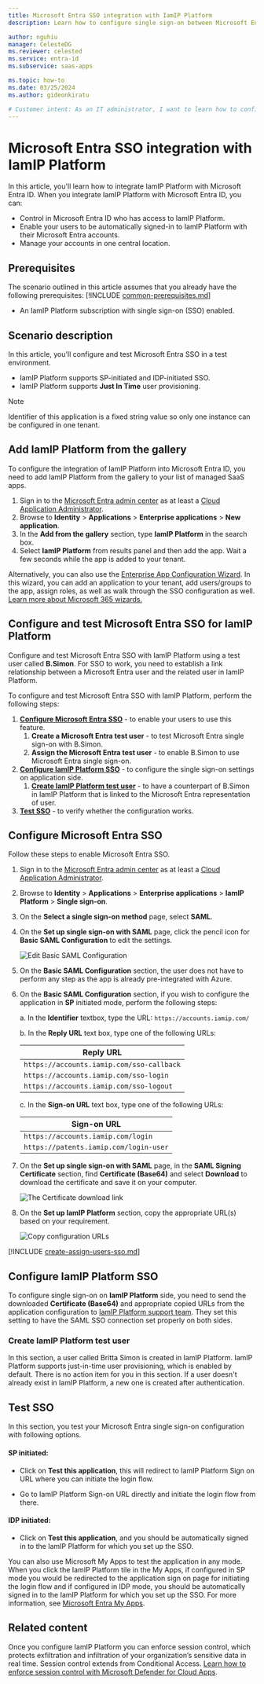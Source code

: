 ```yaml
---
title: Microsoft Entra SSO integration with IamIP Platform
description: Learn how to configure single sign-on between Microsoft Entra ID and IamIP Platform.

author: nguhiu
manager: CelesteDG
ms.reviewer: celested
ms.service: entra-id
ms.subservice: saas-apps

ms.topic: how-to
ms.date: 03/25/2024
ms.author: gideonkiratu

# Customer intent: As an IT administrator, I want to learn how to configure single sign-on between Microsoft Entra ID and IamIP Platform so that I can control who has access to IamIP Platform, enable automatic sign-in with Microsoft Entra accounts, and manage my accounts in one central location.
---
```


# Microsoft Entra SSO integration with IamIP Platform

In this article,  you'll learn how to integrate IamIP Platform with Microsoft Entra ID. When you integrate IamIP Platform with Microsoft Entra ID, you can:

* Control in Microsoft Entra ID who has access to IamIP Platform.
* Enable your users to be automatically signed-in to IamIP Platform with their Microsoft Entra accounts.
* Manage your accounts in one central location.

## Prerequisites
The scenario outlined in this article assumes that you already have the following prerequisites:
[!INCLUDE [common-prerequisites.md](~/identity/saas-apps/includes/common-prerequisites.md)]
* An IamIP Platform subscription with single sign-on (SSO) enabled.

## Scenario description

In this article,  you'll configure and test Microsoft Entra SSO in a test environment.

* IamIP Platform supports SP-initiated and IDP-initiated SSO.
* IamIP Platform supports **Just In Time** user provisioning.

> [!NOTE]
> Identifier of this application is a fixed string value so only one instance can be configured in one tenant.

## Add IamIP Platform from the gallery

To configure the integration of IamIP Platform into Microsoft Entra ID, you need to add IamIP Platform from the gallery to your list of managed SaaS apps.

1. Sign in to the [Microsoft Entra admin center](https://entra.microsoft.com) as at least a [Cloud Application Administrator](~/identity/role-based-access-control/permissions-reference.md#cloud-application-administrator).
1. Browse to **Identity** > **Applications** > **Enterprise applications** > **New application**.
1. In the **Add from the gallery** section, type **IamIP Platform** in the search box.
1. Select **IamIP Platform** from results panel and then add the app. Wait a few seconds while the app is added to your tenant.

 Alternatively, you can also use the [Enterprise App Configuration Wizard](https://portal.office.com/AdminPortal/home?Q=Docs#/azureadappintegration). In this wizard, you can add an application to your tenant, add users/groups to the app, assign roles, as well as walk through the SSO configuration as well. [Learn more about Microsoft 365 wizards.](/microsoft-365/admin/misc/azure-ad-setup-guides)

<a name='configure-and-test-azure-ad-sso-for-iamip-platform'></a>

## Configure and test Microsoft Entra SSO for IamIP Platform

Configure and test Microsoft Entra SSO with IamIP Platform using a test user called **B.Simon**. For SSO to work, you need to establish a link relationship between a Microsoft Entra user and the related user in IamIP Platform.

To configure and test Microsoft Entra SSO with IamIP Platform, perform the following steps:

1. **[Configure Microsoft Entra SSO](#configure-azure-ad-sso)** - to enable your users to use this feature.
    1. **Create a Microsoft Entra test user** - to test Microsoft Entra single sign-on with B.Simon.
    1. **Assign the Microsoft Entra test user** - to enable B.Simon to use Microsoft Entra single sign-on.
1. **[Configure IamIP Platform SSO](#configure-iamip-platform-sso)** - to configure the single sign-on settings on application side.
    1. **[Create IamIP Platform test user](#create-iamip-platform-test-user)** - to have a counterpart of B.Simon in IamIP Platform that is linked to the Microsoft Entra representation of user.
1. **[Test SSO](#test-sso)** - to verify whether the configuration works.

<a name='configure-azure-ad-sso'></a>

## Configure Microsoft Entra SSO

Follow these steps to enable Microsoft Entra SSO.

1. Sign in to the [Microsoft Entra admin center](https://entra.microsoft.com) as at least a [Cloud Application Administrator](~/identity/role-based-access-control/permissions-reference.md#cloud-application-administrator).
1. Browse to **Identity** > **Applications** > **Enterprise applications** > **IamIP Platform** > **Single sign-on**.
1. On the **Select a single sign-on method** page, select **SAML**.
1. On the **Set up single sign-on with SAML** page, click the pencil icon for **Basic SAML Configuration** to edit the settings.

   ![Edit Basic SAML Configuration](common/edit-urls.png)

1. On the **Basic SAML Configuration** section, the user does not have to perform any step as the app is already pre-integrated with Azure.

1. On the **Basic SAML Configuration** section, if you wish to configure the application in **SP** initiated mode, perform the following steps:

    a. In the **Identifier** textbox, type the URL:
    `https://accounts.iamip.com/`
    
    b. In the **Reply URL** text box, type one of the following URLs:

    | **Reply URL** |
    |---------|
    | `https://accounts.iamip.com/sso-callback` |
    | `https://accounts.iamip.com/sso-login` |
    | `https://accounts.iamip.com/sso-logout` |

    c. In the **Sign-on URL** text box, type one of the following URLs:

    | **Sign-on URL** |
    |------|
    | `https://accounts.iamip.com/login` |
    | `https://patents.iamip.com/login-user` |

1. On the **Set up single sign-on with SAML** page, in the **SAML Signing Certificate** section,  find **Certificate (Base64)** and select **Download** to download the certificate and save it on your computer.

	![The Certificate download link](common/certificatebase64.png)

1. On the **Set up IamIP Platform** section, copy the appropriate URL(s) based on your requirement.

	![Copy configuration URLs](common/copy-configuration-urls.png)

<a name='create-an-azure-ad-test-user'></a>

[!INCLUDE [create-assign-users-sso.md](~/identity/saas-apps/includes/create-assign-users-sso.md)]

## Configure IamIP Platform SSO

To configure single sign-on on **IamIP Platform** side, you need to send the downloaded **Certificate (Base64)** and appropriate copied URLs from the application configuration to [IamIP Platform support team](mailto:info@iamip.com). They set this setting to have the SAML SSO connection set properly on both sides.

### Create IamIP Platform test user

In this section, a user called Britta Simon is created in IamIP Platform. IamIP Platform supports just-in-time user provisioning, which is enabled by default. There is no action item for you in this section. If a user doesn't already exist in IamIP Platform, a new one is created after authentication.

## Test SSO 

In this section, you test your Microsoft Entra single sign-on configuration with following options. 

#### SP initiated:

* Click on **Test this application**, this will redirect to IamIP Platform Sign on URL where you can initiate the login flow.  

* Go to IamIP Platform Sign-on URL directly and initiate the login flow from there.

#### IDP initiated:

* Click on **Test this application**, and you should be automatically signed in to the IamIP Platform for which you set up the SSO. 

You can also use Microsoft My Apps to test the application in any mode. When you click the IamIP Platform tile in the My Apps, if configured in SP mode you would be redirected to the application sign on page for initiating the login flow and if configured in IDP mode, you should be automatically signed in to the IamIP Platform for which you set up the SSO. For more information, see [Microsoft Entra My Apps](/azure/active-directory/manage-apps/end-user-experiences#azure-ad-my-apps).

## Related content

Once you configure IamIP Platform you can enforce session control, which protects exfiltration and infiltration of your organization’s sensitive data in real time. Session control extends from Conditional Access. [Learn how to enforce session control with Microsoft Defender for Cloud Apps](/cloud-app-security/proxy-deployment-aad).
